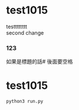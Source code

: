 # test1015

testttttttt <br>
second change <br>

### 123
如果是標題的話# 後面要空格


# test1015

```
python3 run.py
````
